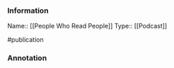 ### Information

Name:: [[People Who Read People]]
Type:: [[Podcast]]

#publication


### Annotation

